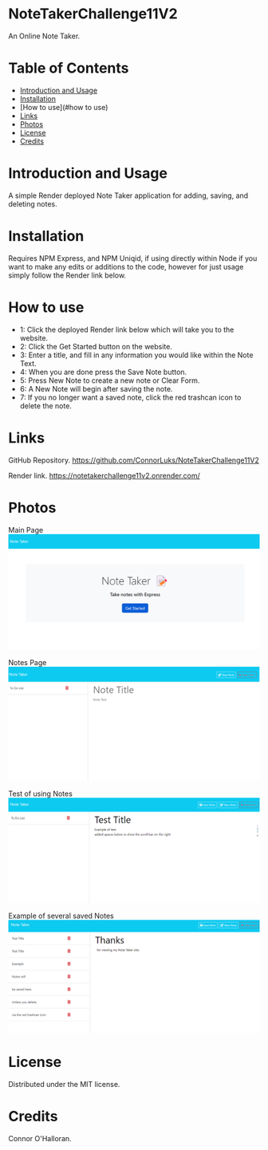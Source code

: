 # NoteTakerChallenge11V2
An Online Note Taker.

# Table of Contents
- [Introduction and Usage](#introduction_and_usage)
- [Installation](#installation)
- [How to use](#how to use)
- [Links](#links)
- [Photos](#photos)
- [License](#license)
- [Credits](#credits)

# Introduction and Usage
A simple Render deployed Note Taker application for adding, saving, and deleting notes.

# Installation
Requires NPM Express, and NPM Uniqid, if using directly within Node if you want to make any edits or additions to the code, however for just usage simply follow the Render link below.

# How to use
- 1: Click the deployed Render link below which will take you to the website.
- 2: Click the Get Started button on the website.
- 3: Enter a title, and fill in any information you would like within the Note Text.
- 4: When you are done press the Save Note button.
- 5: Press New Note to create a new note or Clear Form.
- 6: A New Note will begin after saving the note.
- 7: If you no longer want a saved note, click the red trashcan icon to delete the note.

# Links
GitHub Repository.
https://github.com/ConnorLuks/NoteTakerChallenge11V2

Render link.
https://notetakerchallenge11v2.onrender.com/


# Photos
Main Page
![alt text](source/assets/c11mainpage.png)

Notes Page
![alt text](source/assets/c11notespage1.png)

Test of using Notes
![alt text](source/assets/c11notespagetest1.png)

Example of several saved Notes
![alt text](source/assets/c11notespagetest2.png)

# License
Distributed under the MIT license.

# Credits
Connor O'Halloran.
